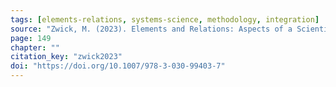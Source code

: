 ```yaml
---
tags: [elements-relations, systems-science, methodology, integration]
source: "Zwick, M. (2023). Elements and Relations: Aspects of a Scientific Metaphysics (Vol. 35). Springer International Publishing."
page: 149
chapter: ""
citation_key: "zwick2023"
doi: "https://doi.org/10.1007/978-3-030-99403-7"
---
```



